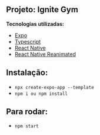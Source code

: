 ## Projeto: Ignite Gym

**Tecnologias utilizadas:**

- [Expo]()
- [Typescript]()
- [React Native]()
- [React Native Reanimated]()

## Instalação:

- `npx create-expo-app --template `
- `npm i ou npm install`

## Para rodar:

- `npm start`